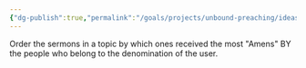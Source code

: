 ```yaml
---
{"dg-publish":true,"permalink":"/goals/projects/unbound-preaching/ideas/ranking-sermons-by-amens-from-denominational-members/","created":"Jul 27, 2020, 8:07 AM","updated":"Apr 12, 2023, 17:04 PM"}
---
```



Order the sermons in a topic by which ones received the most "Amens" BY the people who belong to the denomination of the user.


